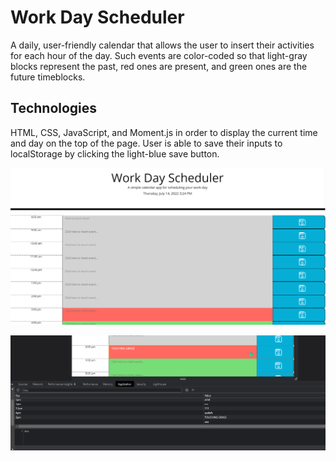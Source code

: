 # Work Day Scheduler

A daily, user-friendly calendar that allows the user to insert their activities for each hour of the day. Such events are color-coded so that light-gray blocks represent the past, red ones are present, and green ones are the future timeblocks.

## Technologies

HTML, CSS, JavaScript, and Moment.js in order to display the current time and day on the top of the page. User is able to save their inputs to localStorage by clicking the light-blue save button.

![alt text](./assets/imgs/screenshot-1.png)

![alt text](./assets/imgs/screenshot-2.png)
